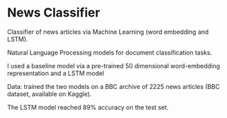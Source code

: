 # News Classifier
Classifier of news articles via Machine Learning (word embedding and LSTM).

Natural Language Processing models for document classification tasks. 

I used a baseline model via a pre-trained 50 dimensional word-embedding representation and a LSTM model 

Data: trained the two models on a BBC archive of 2225 news articles (BBC dataset, available on Kaggle). 

The LSTM model reached 89% accuracy on the test set.
